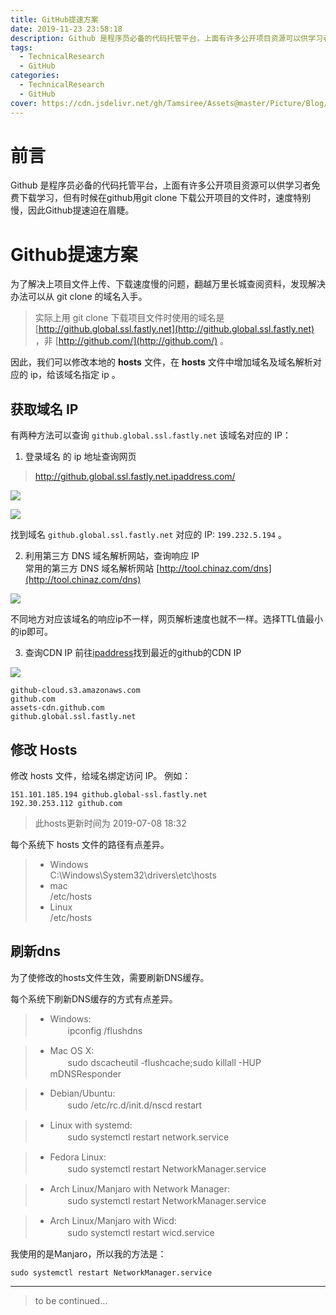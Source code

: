 ```yaml
---
title: GitHub提速方案
date: 2019-11-23 23:58:18
description: Github 是程序员必备的代码托管平台，上面有许多公开项目资源可以供学习者免费下载学习，但有时候在github用git clone 下载公开项目的文件时，速度特别慢，因此Github提速迫在眉睫。
tags:
  - TechnicalResearch
  - GitHub
categories:
  - TechnicalResearch
  - GitHub
cover: https://cdn.jsdelivr.net/gh/Tamsiree/Assets@master/Picture/Blog/Cover/wallhaven-2ed16y.jpg
---
```


# 前言
Github 是程序员必备的代码托管平台，上面有许多公开项目资源可以供学习者免费下载学习，但有时候在github用git clone 下载公开项目的文件时，速度特别慢，因此Github提速迫在眉睫。

# Github提速方案
为了解决上项目文件上传、下载速度慢的问题，翻越万里长城查阅资料，发现解决办法可以从 git clone 的域名入手。  
> 实际上用 git clone 下载项目文件时使用的域名是 [http://github.global.ssl.fastly.net](http://github.global.ssl.fastly.net) ，非 [http://github.com/](http://github.com/) 。  

因此，我们可以修改本地的 **hosts** 文件，在 **hosts** 文件中增加域名及域名解析对应的 ip，给该域名指定 ip 。

## 获取域名 IP
有两种方法可以查询 `github.global.ssl.fastly.net` 该域名对应的 IP：  
1. 登录域名  的 ip 地址查询网页
> http://github.global.ssl.fastly.net.ipaddress.com/

![](https://cdn.jsdelivr.net/gh/Tamsiree/Assets@master/Picture/Blog/Post/20191124001009.png)

![](https://cdn.jsdelivr.net/gh/Tamsiree/Assets@master/Picture/Blog/Post/20191124001225.png)

找到域名 `github.global.ssl.fastly.net` 对应的 IP: `199.232.5.194` 。  

2. 利用第三方 DNS 域名解析网站，查询响应 IP  
常用的第三方 DNS 域名解析网站 [http://tool.chinaz.com/dns](http://tool.chinaz.com/dns)

![](https://cdn.jsdelivr.net/gh/Tamsiree/Assets@master/Picture/Blog/Post/20191124002601.png)

不同地方对应该域名的响应ip不一样，网页解析速度也就不一样。选择TTL值最小的ip即可。

3. 查询CDN IP
前往[ipaddress](https://www.ipaddress.com/)找到最近的github的CDN IP

![](https://cdn.jsdelivr.net/gh/Tamsiree/Assets@master/Picture/Blog/Post/owzawzjyse.png)

```
github-cloud.s3.amazonaws.com
github.com
assets-cdn.github.com
github.global.ssl.fastly.net
```

## 修改 Hosts

修改 hosts 文件，给域名绑定访问 IP。
例如： 
```hosts
151.101.185.194 github.global-ssl.fastly.net
192.30.253.112 github.com
```
> 此hosts更新时间为 2019-07-08 18:32

每个系统下 hosts 文件的路径有点差异。

> * Windows   
>     C:\Windows\System32\drivers\etc\hosts
> * mac  
>     /etc/hosts
> * Linux  
>     /etc/hosts

## 刷新dns
为了使修改的hosts文件生效，需要刷新DNS缓存。

每个系统下刷新DNS缓存的方式有点差异。

> * Windows:  
> 　　ipconfig /flushdns

> * Mac OS X:  
> 　　sudo dscacheutil -flushcache;sudo killall -HUP mDNSResponder

> * Debian/Ubuntu:  
> 　　sudo /etc/rc.d/init.d/nscd restart

> * Linux with systemd:  
> 　　sudo systemctl restart network.service

> * Fedora Linux:  
> 　　sudo systemctl restart NetworkManager.service

> * Arch Linux/Manjaro with Network Manager:  
> 　　sudo systemctl restart NetworkManager.service

> * Arch Linux/Manjaro with Wicd:  
> 　　sudo systemctl restart wicd.service

我使用的是Manjaro，所以我的方法是：
```
sudo systemctl restart NetworkManager.service
```


---
> to be continued...